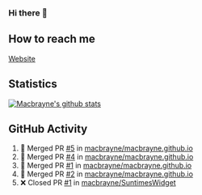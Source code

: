 ### Hi there 👋
## How to reach me
[Website](https://macbrayne.de)
<!--
Missing: Email
-->
## Statistics
[![Macbrayne's github stats](https://github-readme-stats.vercel.app/api?username=macbrayne&count_private=true&show_icons=true&hide=stars)](https://github.com/macbrayne/github-readme-stats)
## GitHub Activity
<!--START_SECTION:activity-->
1. 🎉 Merged PR [#5](https://github.com/macbrayne/macbrayne.github.io/pull/5) in [macbrayne/macbrayne.github.io](https://github.com/macbrayne/macbrayne.github.io)
2. 🎉 Merged PR [#4](https://github.com/macbrayne/macbrayne.github.io/pull/4) in [macbrayne/macbrayne.github.io](https://github.com/macbrayne/macbrayne.github.io)
3. 🎉 Merged PR [#1](https://github.com/macbrayne/macbrayne.github.io/pull/1) in [macbrayne/macbrayne.github.io](https://github.com/macbrayne/macbrayne.github.io)
4. 🎉 Merged PR [#2](https://github.com/macbrayne/macbrayne.github.io/pull/2) in [macbrayne/macbrayne.github.io](https://github.com/macbrayne/macbrayne.github.io)
5. ❌ Closed PR [#1](https://github.com/macbrayne/SuntimesWidget/pull/1) in [macbrayne/SuntimesWidget](https://github.com/macbrayne/SuntimesWidget)
<!--END_SECTION:activity-->


<!--
**macbrayne/macbrayne** is a ✨ _special_ ✨ repository because its `README.md` (this file) appears on your GitHub profile.

Here are some ideas to get you started:

- 🔭 I’m currently working on ...
- 🌱 I’m currently learning ...
- 👯 I’m looking to collaborate on ...
- 🤔 I’m looking for help with ...
- 💬 Ask me about ...
- 📫 How to reach me: ...
- 😄 Pronouns: ...
- ⚡ Fun fact: ...
-->
